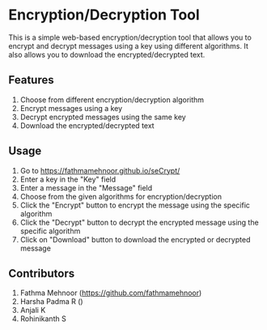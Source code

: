 # Encryption/Decryption Tool

This is a simple web-based encryption/decryption tool that allows you to encrypt and decrypt messages using a key using different algorithms. It also allows you to download the encrypted/decrypted text.

## Features

1. Choose from different encryption/decryption algorithm
2. Encrypt messages using a key
3. Decrypt encrypted messages using the same key
4. Download the encrypted/decrypted text

## Usage

1. Go to https://fathmamehnoor.github.io/seCrypt/
2. Enter a key in the "Key" field
3. Enter a message in the "Message" field
4. Choose from the given algorithms for encryption/decryption
4. Click the "Encrypt" button to encrypt the message using the specific algorithm
5. Click the "Decrypt" button to decrypt the encrypted message using the specific algorithm
6. Click on "Download" button to download the encrypted or decrypted message

## Contributors

1. Fathma Mehnoor (https://github.com/fathmamehnoor)
2. Harsha Padma R ()
3. Anjali K 
4. Rohinikanth S